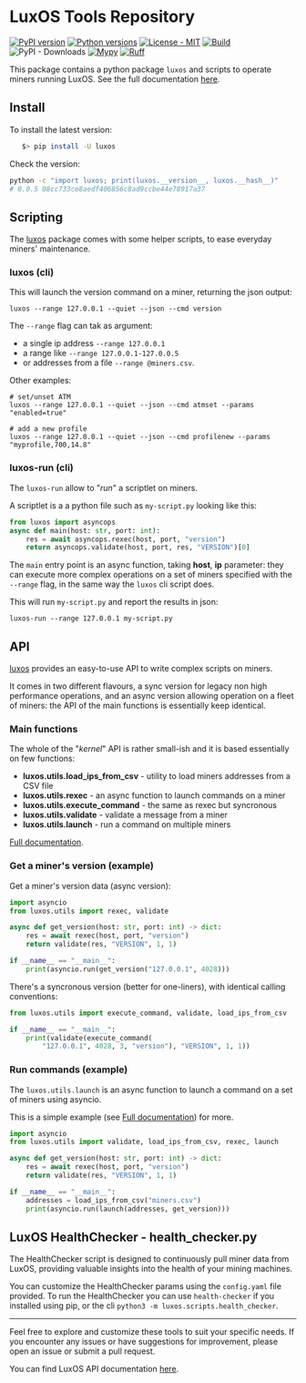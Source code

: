 # LuxOS Tools Repository

[![PyPI version](https://img.shields.io/pypi/v/luxos.svg?color=blue)](https://pypi.org/project/luxos)
[![Python versions](https://img.shields.io/pypi/pyversions/luxos.svg)](https://pypi.org/project/luxos)
[![License - MIT](https://img.shields.io/badge/license-MIT-9400d3.svg)](https://spdx.org/licenses/)
[![Build](https://github.com/LuxorLabs/luxos-tooling/actions/workflows/push-main.yml/badge.svg)](https://github.com/LuxorLabs/luxos/actions/runs/0)
![PyPI - Downloads](https://img.shields.io/pypi/dm/luxos)
[![Mypy](https://img.shields.io/badge/types-Mypy-blue.svg)](https://mypy-lang.org/)
[![Ruff](https://img.shields.io/endpoint?url=https://raw.githubusercontent.com/astral-sh/ruff/main/assets/badge/v2.json)](https://github.com/astral-sh/ruff)

This package contains a python package `luxos` and scripts to operate miners running LuxOS. See the
full documentation [here](https://luxorlabs.github.io/luxos-tooling).

## Install

To install the latest version:
```bash
   $> pip install -U luxos
```

Check the version:
```bash
python -c "import luxos; print(luxos.__version__, luxos.__hash__)"
# 0.0.5 08cc733ce8aedf406856c8ad9ccbe44e78917a37
```

## Scripting

The [luxos](https://pypi.org/project/luxos) package comes with some helper
scripts, to ease everyday miners' maintenance.

### luxos (cli)

This will launch the version command on a miner, returning the json output:
```shell
luxos --range 127.0.0.1 --quiet --json --cmd version 
```
The `--range` flag can tak as argument:
* a single ip address `--range 127.0.0.1`
* a range like `--range 127.0.0.1-127.0.0.5` 
* or addresses from a file `--range @miners.csv`.

Other examples:

```shell
# set/unset ATM
luxos --range 127.0.0.1 --quiet --json --cmd atmset --params "enabled=true"

# add a new profile
luxos --range 127.0.0.1 --quiet --json --cmd profilenew --params "myprofile,700,14.8"
```

### luxos-run (cli)
The `luxos-run` allow to "*run*" a scriptlet on miners.

A scriptlet is a a python file such as `my-script.py` looking like this:
```python
from luxos import asyncops
async def main(host: str, port: int):
    res = await asyncops.rexec(host, port, "version")
    return asyncops.validate(host, port, res, "VERSION")[0]
```
The `main` entry point is an async function, taking **host**, **ip** parameter: they
can execute more complex operations on a set of miners specified with the
`--range` flag, in the same way the `luxos` cli script does.

This will run `my-script.py` and report the results in json:
```shell
luxos-run --range 127.0.0.1 my-script.py
```

## API

[luxos](https://pypi.org/project/luxos) provides an easy-to-use API to
write complex scripts on miners.

It comes in two different flavours, a sync version for legacy non high performance
operations, and an async version allowing operation on a fleet of miners: the API
of the main functions is essentially keep identical.

### Main functions

The whole of the "*kernel*" API is rather small-ish and it is based 
essentially on few functions:
- **luxos.utils.load_ips_from_csv** - utility to load miners addresses from a CSV file
- **luxos.utils.rexec** - an async function to launch commands on a miner
- **luxos.utils.execute_command** - the same as rexec but syncronous
- **luxos.utils.validate** - validate a message from a miner
- **luxos.utils.launch** - run a command on multiple miners

[Full documentation](https://luxorlabs.github.io/luxos-tooling).

### Get a miner's version (example)

Get a miner's version data (async version):
```python
import asyncio
from luxos.utils import rexec, validate

async def get_version(host: str, port: int) -> dict:
    res = await rexec(host, port, "version")
    return validate(res, "VERSION", 1, 1)

if __name__ == "__main__":
    print(asyncio.run(get_version("127.0.0.1", 4028)))
```

There's a syncronous version (better for one-liners), with identical calling conventions:
```python
from luxos.utils import execute_command, validate, load_ips_from_csv

if __name__ == "__main__":
    print(validate(execute_command(
        "127.0.0.1", 4028, 3, "version"), "VERSION", 1, 1))
```


### Run commands  (example)

The `luxos.utils.launch` is an async function to launch a command on a
set of miners using asyncio.

This is a simple example (see [Full documentation](https://luxorlabs.github.io/luxos-tooling))
for more.

```python
import asyncio
from luxos.utils import validate, load_ips_from_csv, rexec, launch

async def get_version(host: str, port: int) -> dict:
    res = await rexec(host, port, "version")
    return validate(res, "VERSION", 1, 1)

if __name__ == "__main__":
    addresses = load_ips_from_csv("miners.csv")
    print(asyncio.run(launch(addresses, get_version)))
```

## LuxOS HealthChecker - health_checker.py

The HealthChecker script is designed to continuously pull miner data from LuxOS, providing valuable insights into the health of your mining machines.

You can customize the HealthChecker params using the `config.yaml` file provided. 
To run the HealthChecker you can use `health-checker` if you installed using pip, or
the cli `python3 -m luxos.scripts.health_checker`.

---

Feel free to explore and customize these tools to suit your specific needs. 
If you encounter any issues or have suggestions for improvement, please open an issue or submit a pull request.

You can find LuxOS API documentation [here](https://docs.luxor.tech/firmware/api/intro).
